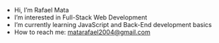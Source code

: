 - Hi, I’m Rafael Mata
- I’m interested in Full-Stack Web Development 
- I’m currently learning JavaScript and Back-End development basics
- How to reach me: matarafael2004@gmail.com

<!---
Rafa-Mt/Rafa-Mt is a ✨ special ✨ repository because its `README.md` (this file) appears on your GitHub profile.
You can click the Preview link to take a look at your changes.
--->
